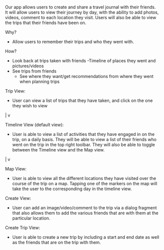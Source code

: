Our app allows users to create and share a travel journal with their friends. It will allow users to view their journey by day, with the ability to add photos, videos, comment to each location they visit. Users will also be able to view the trips that their friends have been on.

Why?
- Allow users to remember their trips and who they went with.

How?
- Look back at trips taken with friends
-Timeline of places they went and pictures/videos 
- See trips from friends
	- See where they want/get recommendations from where they went when planning trips


Trip View:
- User can view a list of trips that they have taken, and click on the one they wish to view

|
v

Timeline View (default view):
- User is able to view a list of activities that they have engaged in on the trip, on a daily basis. They will be able to view a list of their friends who went on the trip in the top right toolbar. They will also be able to toggle between the Timeline view and the Map view.

|
v

Map View:
- User is able to view all the different locations they have visited over the course of the trip on a map. Tapping one of the markers on the map will take the user to the corresponding day in the timeline view.

Create View:
- User can add an image/video/comment to the trip via a dialog fragment that also allows them to add the various friends that are with them at the particular location.

Create Trip View:
- User is able to create a new trip by including a start and end date as well as the friends that are on the trip with them.

